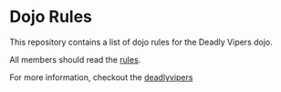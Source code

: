 Dojo Rules
==========

This repository contains a list of dojo rules for the Deadly Vipers dojo.

All members should read the [rules](dojo_rules).

For more information, checkout the [deadlyvipers](https://github.com/deadlyvipers)
